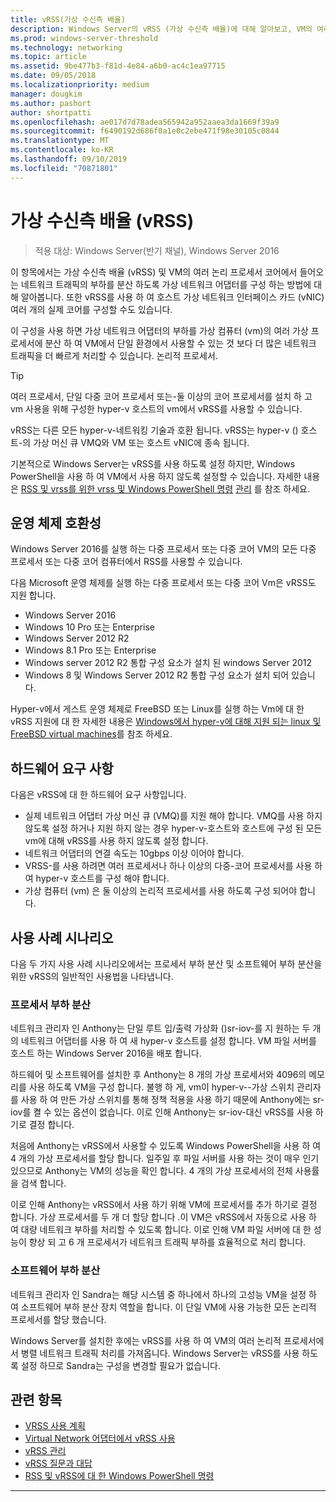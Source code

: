 ```yaml
---
title: vRSS(가상 수신측 배율)
description: Windows Server의 vRSS (가상 수신측 배율)에 대해 알아보고, VM의 여러 논리 프로세서 코어에서 들어오는 네트워크 트래픽의 부하를 분산 하도록 가상 네트워크 어댑터를 구성 하는 방법에 대해 알아봅니다. 호스트 가상 네트워크 인터페이스 카드 (vNIC)에 대 한 여러 실제 코어를 구성할 수도 있습니다.
ms.prod: windows-server-threshold
ms.technology: networking
ms.topic: article
ms.assetid: 9be477b3-f81d-4e84-a6b0-ac4c1ea97715
ms.date: 09/05/2018
ms.localizationpriority: medium
manager: dougkim
ms.author: pashort
author: shortpatti
ms.openlocfilehash: ae017d7d78adea565942a952aaea3da1669f39a9
ms.sourcegitcommit: f6490192d686f0a1e0c2ebe471f98e30105c0844
ms.translationtype: MT
ms.contentlocale: ko-KR
ms.lasthandoff: 09/10/2019
ms.locfileid: "70871801"
---
```

# <a name="virtual-receive-side-scaling-vrss"></a>가상 수신측 배율 \(vRSS\)

>적용 대상: Windows Server(반기 채널), Windows Server 2016

이 항목에서는 가상 수신측 배율 (vRSS) 및 VM의 여러 논리 프로세서 코어에서 들어오는 네트워크 트래픽의 부하를 분산 하도록 가상 네트워크 어댑터를 구성 하는 방법에 대해 알아봅니다. 또한 vRSS를 사용 하 여 호스트 가상 네트워크 인터페이스 카드 \(vNIC\)여러 개의 실제 코어를 구성할 수도 있습니다.

이 구성을 사용 하면 가상 네트워크 어댑터의 부하를 가상 컴퓨터 \(vm\)의 여러 가상 프로세서에 분산 하 여 VM에서 단일 환경에서 사용할 수 있는 것 보다 더 많은 네트워크 트래픽을 더 빠르게 처리할 수 있습니다. 논리적 프로세서.

>[!TIP]
>여러 프로세서, 단일 다중 코어 프로세서 또는\-둘 이상의 코어 프로세서를 설치 하 고 vm 사용을 위해 구성한 hyper-v 호스트의 vm에서 vRSS를 사용할 수 있습니다.

vRSS는 다른 모든 hyper-v\-네트워킹 기술과 호환 됩니다. vRSS는 hyper-v \(\) 호스트\-의 가상 머신 큐 VMQ와 VM 또는 호스트 vNIC에 종속 됩니다.

기본적으로 Windows Server는 vRSS를 사용 하도록 설정 하지만, Windows PowerShell을 사용 하 여 VM에서 사용 하지 않도록 설정할 수 있습니다. 자세한 내용은 [RSS 및 vrss를 위한 vrss 및 Windows PowerShell 명령](vrss-wps.md) [관리](vrss-manage.md) 를 참조 하세요.



## <a name="operating-system-compatibility"></a>운영 체제 호환성

Windows Server 2016를 실행 하는 다중 프로세서 또는 다중 코어 VM의 모든 다중 프로세서 또는 다중 코어 컴퓨터에서 RSS를 사용할 수 있습니다.

다음 Microsoft 운영 체제를 실행 하는 다중 프로세서 또는 다중 코어 Vm은 vRSS도 지원 합니다.

- Windows Server 2016
- Windows 10 Pro 또는 Enterprise
- Windows Server 2012 R2
- Windows 8.1 Pro 또는 Enterprise
- Windows server 2012 R2 통합 구성 요소가 설치 된 windows Server 2012
- Windows 8 및 Windows Server 2012 R2 통합 구성 요소가 설치 되어 있습니다.

Hyper-v에서 게스트 운영 체제로 FreeBSD 또는 Linux를 실행 하는 Vm에 대 한 vRSS 지원에 대 한 자세한 내용은 [Windows에서 hyper-v에 대해 지원 되는 linux 및 FreeBSD virtual machines](https://docs.microsoft.com/windows-server/virtualization/hyper-v/Supported-Linux-and-FreeBSD-virtual-machines-for-Hyper-V-on-Windows)를 참조 하세요.
  
## <a name="hardware-requirements"></a>하드웨어 요구 사항

다음은 vRSS에 대 한 하드웨어 요구 사항입니다.
 
- 실제 네트워크 어댑터 가상 머신 큐 \(VMQ\)를 지원 해야 합니다. VMQ를 사용 하지 않도록 설정 하거나 지원 하지 않는 경우 hyper-v\-호스트와 호스트에 구성 된 모든 vm에 대해 vRSS를 사용 하지 않도록 설정 합니다.
- 네트워크 어댑터의 연결 속도는 10gbps 이상 이어야 합니다.
- VRSS\-를 사용 하려면 여러 프로세서나 하나 이상의 다중\-코어 프로세서를 사용 하 여 hyper-v 호스트를 구성 해야 합니다.
- 가상 컴퓨터 \(vm\) 은 둘 이상의 논리적 프로세서를 사용 하도록 구성 되어야 합니다.


## <a name="use-case-scenarios"></a>사용 사례 시나리오

다음 두 가지 사용 사례 시나리오에서는 프로세서 부하 분산 및 소프트웨어 부하 분산을 위한 vRSS의 일반적인 사용법을 나타냅니다.

### <a name="processor-load-balancing"></a>프로세서 부하 분산
  
네트워크 관리자 인 Anthony는 단일 루트 입/출력 가상화 \(\)sr-iov\-를 지 원하는 두 개의 네트워크 어댑터를 사용 하 여 새 hyper-v 호스트를 설정 합니다. VM 파일 서버를 호스트 하는 Windows Server 2016을 배포 합니다.

하드웨어 및 소프트웨어를 설치한 후 Anthony는 8 개의 가상 프로세서와 4096의 메모리를 사용 하도록 VM을 구성 합니다. 불행 하 게, vm이 hyper-v\-\-가상 스위치 관리자를 사용 하 여 만든 가상 스위치를 통해 정책 적용을 사용 하기 때문에 Anthony에는 sr-iov를 켤 수 있는 옵션이 없습니다. 이로 인해 Anthony는 sr-iov\-대신 vRSS를 사용 하기로 결정 합니다.

처음에 Anthony는 vRSS에서 사용할 수 있도록 Windows PowerShell을 사용 하 여 4 개의 가상 프로세서를 할당 합니다. 일주일 후 파일 서버를 사용 하는 것이 매우 인기 있으므로 Anthony는 VM의 성능을 확인 합니다.  4 개의 가상 프로세서의 전체 사용률을 검색 합니다.

이로 인해 Anthony는 vRSS에서 사용 하기 위해 VM에 프로세서를 추가 하기로 결정 합니다.  가상 프로세서를 두 개 더 할당 합니다 .이 VM은 vRSS에서 자동으로 사용 하 여 대량 네트워크 부하를 처리할 수 있도록 합니다. 이로 인해 VM 파일 서버에 대 한 성능이 향상 되 고 6 개 프로세서가 네트워크 트래픽 부하를 효율적으로 처리 합니다.


### <a name="software-load-balancing"></a>소프트웨어 부하 분산

네트워크 관리자 인 Sandra는 해당 시스템 중 하나에서 하나의 고성능 VM을 설정 하 여 소프트웨어 부하 분산 장치 역할을 합니다. 이 단일 VM에 사용 가능한 모든 논리적 프로세서를 할당 했습니다.

Windows Server를 설치한 후에는 vRSS를 사용 하 여 VM의 여러 논리적 프로세서에서 병렬 네트워크 트래픽 처리를 가져옵니다. Windows Server는 vRSS를 사용 하도록 설정 하므로 Sandra는 구성을 변경할 필요가 없습니다.


## <a name="related-topics"></a>관련 항목

- [VRSS 사용 계획](vrss-plan.md)
- [Virtual Network 어댑터에서 vRSS 사용](vrss-enable.md)
- [vRSS 관리](vrss-manage.md)
- [vRSS 질문과 대답](vrss-faq.md)
- [RSS 및 vRSS에 대 한 Windows PowerShell 명령](vrss-wps.md)

---
